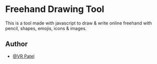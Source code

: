# Freehand Drawing Tool

This is a tool made with javascript to draw & write online freehand with pencil, shapes, emojis, icons & images.


## Author

- [@VR Patel](https://github.com/patelvr)
